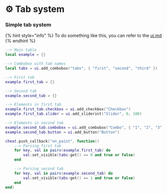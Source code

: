 # ⚙ Tab system

### Simple tab system

{% hint style="info" %}
To do something like this, you can refer to the [ui.md](../variables/ui.md "mention")
{% endhint %}

```lua
--> Main table
local example = {}

--> Combobox with tab names
local tabs = ui.add_combobox("tabs", { "first", "second", "third" })

--> First tab
example.first_tab = {}

--> Second tab
example.second_tab = {}

--> Elements in first tab
example.first_tab.checkbox = ui.add_checkbox("Checkbox")
example.first_tab.slider = ui.add_sliderint("Slider", 0, 100)

--> Elements in second tab
example.second_tab.combobox = ui.add_combobox("Combo", { "1", "2", "3" })
example.second_tab.button = ui.add_button("Button")

cheat.push_callback("on_paint", function()
    --> Parsing first tab
    for key, val in pairs(example.first_tab) do
        val:set_visible(tabs:get() == 0 and true or false)
    end

    --> Parsing second tab
    for key, val in pairs(example.second_tab) do
        val:set_visible(tabs:get() == 1 and true or false)
    end
end)
```
